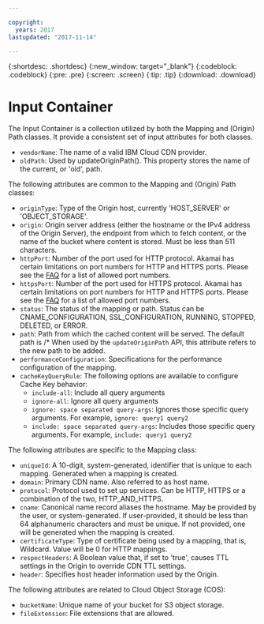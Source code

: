 ```yaml
---

copyright:
  years: 2017
lastupdated: "2017-11-14"

---
```


{:shortdesc: .shortdesc}
{:new_window: target="_blank"}
{:codeblock: .codeblock}
{:pre: .pre}
{:screen: .screen}
{:tip: .tip}
{:download: .download}

# Input Container
The Input Container is a collection utilized by both the Mapping and (Origin) Path classes.  It provide a consistent set of input attributes for both classes.

* `vendorName`: The name of a valid IBM Cloud CDN provider.
* `oldPath`: Used by updateOriginPath(). This property stores the name of the current, or 'old', path.

The following attributes are common to the Mapping and (Origin) Path classes:
* `originType`: Type of the Origin host, currently 'HOST_SERVER' or 'OBJECT_STORAGE'.
* `origin`: Origin server address (either the hostname or the IPv4 address of the Origin Server), the endpoint from which to fetch content, or the name of the bucket where content is stored. Must be less than 511 characters.
* `httpPort`: Number of the port used for HTTP protocol. Akamai has certain limitations on port numbers for HTTP and HTTPS ports. Please see the [FAQ](faq.html#are-there-any-restrictions-on-what-http-and-https-port-numbers-are-allowed-for-akamai-) for a list of allowed port numbers.
* `httpsPort`: Number of the port used for HTTPS protocol. Akamai has certain limitations on port numbers for HTTP and HTTPS ports. Please see the [FAQ](faq.html#are-there-any-restrictions-on-what-http-and-https-port-numbers-are-allowed-for-akamai-) for a list of allowed port numbers.
* `status`:  The status of the mapping or path. Status can be CNAME_CONFIGURATION, SSL_CONFIGURATION, RUNNING, STOPPED, DELETED, or ERROR.
* `path`: Path from which the cached content will be served. The default path is /\* When used by the `updateOriginPath` API, this attribute refers to the new path to be added.
* `performanceConfiguration`: Specifications for the performance configuration of the mapping.
* `cacheKeyQueryRule`: The following options are available to configure Cache Key behavior:
  * `include-all`: Include all query arguments
  * `ignore-all`: Ignore all query arguments
  * `ignore: space separated query-args`: Ignores those specific query arguments. For example, `ignore: query1 query2`
  * `include: space separated query-args`: Includes those specific query arguments. For example, `include: query1 query2`

The following attributes are specific to the Mapping class:

* `uniqueId`: A 10-digit, system-generated, identifier that is unique to each mapping. Generated when a mapping is created.
* `domain`: Primary CDN name. Also referred to as host name.
* `protocol`: Protocol used to set up services. Can be HTTP, HTTPS or a combination of the two, HTTP_AND_HTTPS.
* `cname`: Canonical name record aliases the hostname. May be provided by the user, or system-generated. If user-provided, it should be less than 64 alphanumeric characters and must be unique. If not provided, one will be generated when the mapping is created.
* `certificateType`: Type of certificate being used by a mapping, that is, Wildcard. Value will be 0 for HTTP mappings.
* `respectHeaders`: A Boolean value that, if set to 'true', causes TTL settings in the Origin to override CDN TTL settings.
* `header`: Specifies host header information used by the Origin.

The following attributes are related to Cloud Object Storage (COS):  
* `bucketName`: Unique name of your bucket for S3 object storage.  
* `fileExtension`: File extensions that are allowed.

